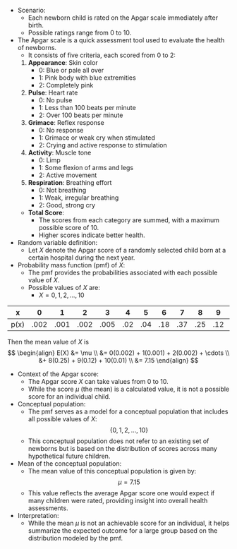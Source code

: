 - Scenario:
	- Each newborn child is rated on the Apgar scale immediately after birth.
	- Possible ratings range from $0$ to $10$.
- The Apgar scale is a quick assessment tool used to evaluate the health of newborns. 
	- It consists of five criteria, each scored from 0 to 2:
	1. **Appearance**: Skin color
		- 0: Blue or pale all over
		- 1: Pink body with blue extremities
		- 2: Completely pink
	2. **Pulse**: Heart rate
		- 0: No pulse
		- 1: Less than 100 beats per minute
		- 2: Over 100 beats per minute
	3. **Grimace**: Reflex response
		- 0: No response
		- 1: Grimace or weak cry when stimulated
		- 2: Crying and active response to stimulation
	4. **Activity**: Muscle tone
		- 0: Limp
		- 1: Some flexion of arms and legs
		- 2: Active movement
	5. **Respiration**: Breathing effort
		- 0: Not breathing
		- 1: Weak, irregular breathing
		- 2: Good, strong cry
	- **Total Score**: 
		- The scores from each category are summed, with a maximum possible score of 10. 
		- Higher scores indicate better health.
- Random variable definition:
	- Let $X$ denote the Apgar score of a randomly selected child born at a certain hospital during the next year.
- Probability mass function (pmf) of $X$:
	- The pmf provides the probabilities associated with each possible value of $X$.
	- Possible values of $X$ are:
	    - $X = 0, 1, 2, \ldots, 10$

| x | 0 | 1 | 2 | 3 | 4 | 5 | 6 | 7 | 8 | 9 | 10 |
|---|---|---|---|---|---|---|---|---|---|---|---|
| p(x) | .002 | .001 | .002 | .005 | .02 | .04 | .18 | .37 | .25 | .12 | .01 |

Then the mean value of $X$ is
$$
\begin{align}
E(X) &= \mu \\
&= 0(0.002) + 1(0.001) + 2(0.002) + \cdots \\ 
&+ 8(0.25) + 9(0.12) + 10(0.01) \\
           &= 7.15
\end{align}
$$
- Context of the Apgar score:
	- The Apgar score $X$ can take values from $0$ to $10$.
	- While the score $\mu$ (the mean) is a calculated value, it is not a possible score for an individual child.
- Conceptual population:
	- The pmf serves as a model for a conceptual population that includes all possible values of $X$:
    $$
    \{0, 1, 2, \ldots, 10\}
    $$
	- This conceptual population does not refer to an existing set of newborns but is based on the distribution of scores across many hypothetical future children.
- Mean of the conceptual population:
	- The mean value of this conceptual population is given by:
    $$
    \mu = 7.15
    $$
	- This value reflects the average Apgar score one would expect if many children were rated, providing insight into overall health assessments.
- Interpretation:
	- While the mean $\mu$ is not an achievable score for an individual, it helps summarize the expected outcome for a large group based on the distribution modeled by the pmf.